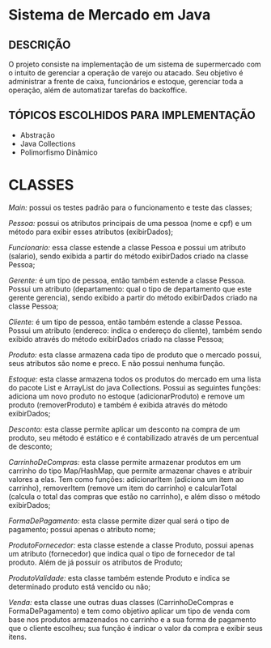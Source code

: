 # Sistema de Mercado em Java

## DESCRIÇÃO
O projeto consiste na implementação de um sistema de supermercado com o intuito de gerenciar a operação de varejo ou atacado. Seu objetivo é administrar a frente de caixa, funcionários e estoque, gerenciar toda a operação, além de automatizar tarefas do backoffice.

## TÓPICOS ESCOLHIDOS PARA IMPLEMENTAÇÃO
- Abstração
- Java Collections
- Polimorfismo Dinâmico

# CLASSES
*Main:* possui os testes padrão para o funcionamento e teste das classes;

*Pessoa:* possui os atributos principais de uma pessoa (nome e cpf) e um método para exibir esses atributos (exibirDados);

*Funcionario:* essa classe estende a classe Pessoa e possui um atributo (salario), sendo exibida a partir do método exibirDados criado na classe Pessoa;

*Gerente:* é um tipo de pessoa, então também estende a classe Pessoa. Possui um atributo (departamento: qual o tipo de departamento que este gerente gerencia), sendo exibido a partir do método exibirDados criado na classe Pessoa;

*Cliente:* é um tipo de pessoa, então também estende a classe Pessoa. Possui um atributo (endereco: indica o endereço do cliente), também sendo exibido através do método exibirDados criado na classe Pessoa; 

*Produto:* esta classe armazena cada tipo de produto que o mercado possui, seus atributos são nome e preco. E não possui nenhuma função.

*Estoque:* esta classe armazena todos os produtos do mercado em uma lista do pacote List e ArrayList do java Collections. Possui as seguintes funções: adiciona um novo produto no estoque (adicionarProduto) e remove um produto (removerProduto) e também é exibida através do método exibirDados;

*Desconto:* esta classe permite aplicar um desconto na compra de um produto, seu método é estático e é contabilizado através de um percentual de desconto;

*CarrinhoDeCompras:* esta classe permite armazenar produtos em um carrinho do tipo Map/HashMap, que permite armazenar chaves e atribuir valores a elas. Tem como funções: adicionarItem (adiciona um item ao carrinho), removerItem (remove um item do carrinho) e calcularTotal (calcula o total das compras que estão no carrinho), e além disso o método exibirDados;

*FormaDePagamento:* esta classe permite dizer qual será o tipo de pagamento; possui apenas o atributo nome;

*ProdutoFornecedor:* esta classe estende a classe Produto, possui apenas um atributo (fornecedor) que indica qual o tipo de fornecedor de tal produto. Além de já possuir os atributos de Produto;

*ProdutoValidade:* esta classe também estende Produto e indica se determinado produto está vencido ou não; 

*Venda:* esta classe une outras duas classes (CarrinhoDeCompras e FormaDePagamento) e tem como objetivo aplicar um tipo de venda com base nos produtos armazenados no carrinho e a sua forma de pagamento que o cliente escolheu; sua função é indicar o valor da compra e exibir seus itens.

